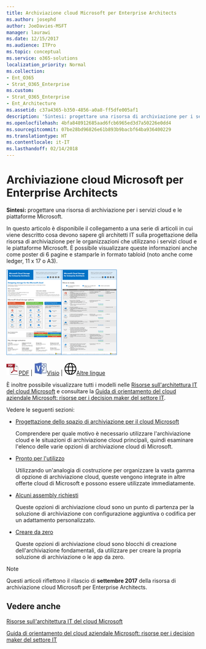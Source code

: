 ```yaml
---
title: Archiviazione cloud Microsoft per Enterprise Architects
ms.author: josephd
author: JoeDavies-MSFT
manager: laurawi
ms.date: 12/15/2017
ms.audience: ITPro
ms.topic: conceptual
ms.service: o365-solutions
localization_priority: Normal
ms.collection:
- Ent_O365
- Strat_O365_Enterprise
ms.custom:
- Strat_O365_Enterprise
- Ent_Architecture
ms.assetid: c37a4365-b350-4856-a0a8-ff5dfe005af1
description: 'Sintesi: progettare una risorsa di archiviazione per i servizi cloud e le piattaforme Microsoft.'
ms.openlocfilehash: 4bfa848912685aad6fcb6965ed3d7a50226e0dd4
ms.sourcegitcommit: 07be28bd96826e61b893b9bacbf64ba936400229
ms.translationtype: HT
ms.contentlocale: it-IT
ms.lasthandoff: 02/14/2018
---
```

# <a name="microsoft-cloud-storage-for-enterprise-architects"></a>Archiviazione cloud Microsoft per Enterprise Architects

 **Sintesi:** progettare una risorsa di archiviazione per i servizi cloud e le piattaforme Microsoft.
  
In questo articolo è disponibile il collegamento a una serie di articoli in cui viene descritto cosa devono sapere gli architetti IT sulla progettazione della risorsa di archiviazione per le organizzazioni che utilizzano i servizi cloud e le piattaforme Microsoft. È possibile visualizzare queste informazioni anche come poster di 6 pagine e stamparle in formato tabloid (noto anche come ledger, 11 x 17 o A3).
  
[![Immagine di scorrimento per modello di archiviazione del cloud Microsoft](images/0d4e2eb9-1109-4b3b-bf9e-2f3eff2e2cc4.png)  
](https://www.microsoft.com/download/details.aspx?id=49552)
  
![File PDF](images/ITPro_Other_PDFicon.png)[PDF](https://go.microsoft.com/fwlink/p/?linkid=842079) | ![File Visio](images/ITPro_Other_VisioIcon.jpg)[Visio](https://go.microsoft.com/fwlink/p/?linkid=842080) | ![Visualizzare una pagina con le versioni in altre lingue](images/e16c992d-b0f8-48ae-bf44-db7a9fcaab9e.png)[Altre lingue](https://www.microsoft.com/download/details.aspx?id=49552)
  
È inoltre possibile visualizzare tutti i modelli nelle [Risorse sull'architettura IT del cloud Microsoft](microsoft-cloud-it-architecture-resources.md) e consultare la [Guida di orientamento del cloud aziendale Microsoft: risorse per i decision maker del settore IT](https://aka.ms/cloudarchitecture).
  
Vedere le seguenti sezioni:
  
- [Progettazione dello spazio di archiviazione per il cloud Microsoft](designing-storage-for-the-microsoft-cloud.md)
    
    Comprendere per quale motivo è necessario utilizzare l'archiviazione cloud e le situazioni di archiviazione cloud principali, quindi esaminare l'elenco delle varie opzioni di archiviazione cloud di Microsoft.
    
- [Pronto per l'utilizzo](move-in-ready.md)
    
    Utilizzando un'analogia di costruzione per organizzare la vasta gamma di opzione di archiviazione cloud, queste vengono integrate in altre offerte cloud di Microsoft e possono essere utilizzate immediatamente.
    
- [Alcuni assembly richiesti](some-assembly-required.md)
    
    Queste opzioni di archiviazione cloud sono un punto di partenza per la soluzione di archiviazione con configurazione aggiuntiva o codifica per un adattamento personalizzato.
    
- [Creare da zero](build-from-the-ground-up.md)
    
    Queste opzioni di archiviazione cloud sono blocchi di creazione dell'archiviazione fondamentali, da utilizzare per creare la propria soluzione di archiviazione o le app da zero.
    
> [!NOTE]
> Questi articoli riflettono il rilascio di **settembre 2017** della risorsa di archiviazione cloud Microsoft per Enterprise Architects.
  
## <a name="see-also"></a>Vedere anche

[Risorse sull'architettura IT del cloud Microsoft](microsoft-cloud-it-architecture-resources.md)

[Guida di orientamento del cloud aziendale Microsoft: risorse per i decision maker del settore IT](https://sway.com/FJ2xsyWtkJc2taRD)



